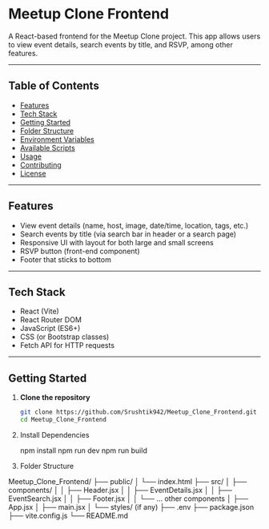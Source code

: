 # Meetup Clone Frontend

A React-based frontend for the Meetup Clone project. This app allows users to view event details, search events by title, and RSVP, among other features.

---

## Table of Contents

- [Features](#features)
- [Tech Stack](#tech-stack)
- [Getting Started](#getting-started)
- [Folder Structure](#folder-structure)
- [Environment Variables](#environment-variables)
- [Available Scripts](#available-scripts)
- [Usage](#usage)
- [Contributing](#contributing)
- [License](#license)

---

## Features

- View event details (name, host, image, date/time, location, tags, etc.)
- Search events by title (via search bar in header or a search page)
- Responsive UI with layout for both large and small screens
- RSVP button (front-end component)
- Footer that sticks to bottom

---

## Tech Stack

- React (Vite)
- React Router DOM
- JavaScript (ES6+)
- CSS (or Bootstrap classes)
- Fetch API for HTTP requests

---

## Getting Started

1. **Clone the repository**

   ```bash
   git clone https://github.com/Srushtik942/Meetup_Clone_Frontend.git
   cd Meetup_Clone_Frontend

2. Install Dependencies

   npm install
   npm run dev
   npm run build

3. Folder Structure

Meetup_Clone_Frontend/
├── public/
│   └── index.html
├── src/
│   ├── components/
│   │   ├── Header.jsx
│   │   ├── EventDetails.jsx
│   │   ├── EventSearch.jsx
│   │   ├── Footer.jsx
│   │   └── … other components
│   ├── App.jsx
│   ├── main.jsx
│   └── styles/ (if any)
├── .env
├── package.json
├── vite.config.js
└── README.md
